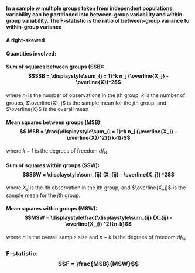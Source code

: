 #### In a sample w multiple groups taken from independent populations, variability can be partitioned into between-group variability and within-group variability. The F-statistic is the ratio of between-group variance to within-group variance

#### A right-skewed 

#### Quantities involved:
#### Sum of squares between groups (SSB): $$SSB =  \displaystyle\sum_{j = 1}^k n_j (\overline{X_j} - \overline{X})^2$$
where $n_j$ is the number of observations in the $j$th group, $k$ is the number of groups, $\overline{X}_j$ is the sample mean for the $j$th group, and $\overline{X}$ is the overall mean
#### Mean squares between groups (MSB): $$ MSB = \frac{\displaystyle\sum_{j = 1}^k n_j (\overline{X_j} - \overline{X})^2}{(k-1)}$$
where $k-1$ is the degrees of freedom $df_B$
#### Sum of squares within groups (SSW): $$SSW =  \displaystyle\sum_{ij} (X_{ij} - \overline{X_j}) ^2$$
where $X_ij$ is the $i$th observation in the $j$th group, and $\overline{X_j}$ is the sample mean for the $j$th group.
#### Mean squares within groups (MSW): $$MSW =  \displaystyle\frac{\displaystyle\sum_{ij} (X_{ij} - \overline{X_j}) ^2}{n-k}$$
where $n$ is the overall sample size and $n-k$ is the degrees of freedom $df_W$
### F-statistic: $$F = \frac{MSB}{MSW}$$
